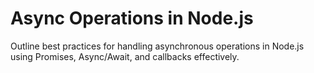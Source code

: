 # Async Operations in Node.js

Outline best practices for handling asynchronous operations in Node.js using Promises, Async/Await, and callbacks effectively.